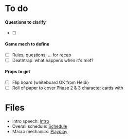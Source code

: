 #  To do

#### Questions to clarify
- [ ] 

#### Game mech to define
- [ ] Rules, questions, ... for recap
- [ ] Deathtrap: what happens when it's met?

#### Props to get
- [ ] Flip board (whiteboard OK from Heidi)
- [ ] Roll of paper to cover Phase 2 & 3 character cards with

# Files

- Intro speech: [Intro](intro.md)  
- Overall schedule: [Schedule](schedule.md)  
- Macro mechanics: [Playplay](playplay.md)
